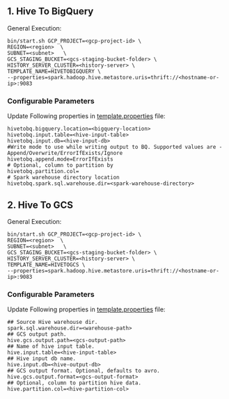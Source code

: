 ## 1. Hive To BigQuery

General Execution:

```
bin/start.sh GCP_PROJECT=<gcp-project-id> \
REGION=<region>  \
SUBNET=<subnet>   \
GCS_STAGING_BUCKET=<gcs-staging-bucket-folder> \
HISTORY_SERVER_CLUSTER=<history-server> \
TEMPLATE_NAME=HIVETOBIGQUERY \
--properties=spark.hadoop.hive.metastore.uris=thrift://<hostname-or-ip>:9083
```

### Configurable Parameters
Update Following properties in  [template.properties](../../../../../../../resources/template.properties) file:
```
hivetobq.bigquery.location=<bigquery-location>
hivetobq.input.table=<hive-input-table>
hivetobq.input.db=<hive-input-db>
#Write mode to use while writing output to BQ. Supported values are - Append/Overwrite/ErrorIfExists/Ignore
hivetobq.append.mode=ErrorIfExists
# Optional, column to partition by
hivetobq.partition.col=
# Spark warehouse directory location
hivetobq.spark.sql.warehouse.dir=<spark-warehouse-directory>
```

## 2. Hive To GCS
General Execution:

```
bin/start.sh GCP_PROJECT=<gcp-project-id> \
REGION=<region>  \
SUBNET=<subnet>   \
GCS_STAGING_BUCKET=<gcs-staging-bucket-folder> \
HISTORY_SERVER_CLUSTER=<history-server> \
TEMPLATE_NAME=HIVETOGCS \
--properties=spark.hadoop.hive.metastore.uris=thrift://<hostname-or-ip>:9083
```

### Configurable Parameters
Update Following properties in [template.properties](../../../../../../../resources/template.properties) file:
```
## Source Hive warehouse dir.
spark.sql.warehouse.dir=<warehouse-path>
## GCS output path.
hive.gcs.output.path=<gcs-output-path>
## Name of hive input table.
hive.input.table=<hive-input-table>
## Hive input db name.
hive.input.db=<hive-output-db>
## GCS output format. Optional, defaults to avro.
hive.gcs.output.format=<gcs-output-format>
## Optional, column to partition hive data.
hive.partition.col=<hive-partition-col>
```

